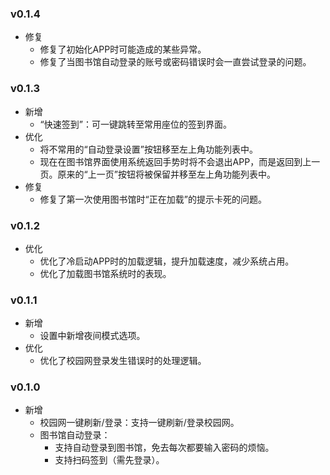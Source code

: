 ### v0.1.4

- 修复
  - 修复了初始化APP时可能造成的某些异常。
  - 修复了当图书馆自动登录的账号或密码错误时会一直尝试登录的问题。

### v0.1.3

- 新增
  - “快速签到”：可一键跳转至常用座位的签到界面。
- 优化
  - 将不常用的“自动登录设置”按钮移至左上角功能列表中。
  - 现在在图书馆界面使用系统返回手势时将不会退出APP，而是返回到上一页。原来的“上一页”按钮将被保留并移至左上角功能列表中。
- 修复
  - 修复了第一次使用图书馆时“正在加载”的提示卡死的问题。

### v0.1.2

- 优化
  - 优化了冷启动APP时的加载逻辑，提升加载速度，减少系统占用。
  - 优化了加载图书馆系统时的表现。

### v0.1.1
    
- 新增
  - 设置中新增夜间模式选项。
- 优化
  - 优化了校园网登录发生错误时的处理逻辑。

### v0.1.0

- 新增
  - 校园网一键刷新/登录：支持一键刷新/登录校园网。
  - 图书馆自动登录：
    - 支持自动登录到图书馆，免去每次都要输入密码的烦恼。
    - 支持扫码签到（需先登录）。